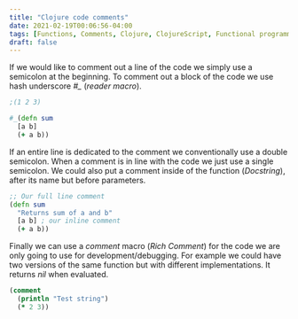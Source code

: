 ```yaml
---
title: "Clojure code comments"
date: 2021-02-19T00:06:56-04:00
tags: [Functions, Comments, Clojure, ClojureScript, Functional programming]
draft: false
---
```


If we would like to comment out a line of the code we simply use a semicolon at the beginning. To comment out a block of the code we use hash underscore *#_* (*reader macro*).
```clojure
;(1 2 3)

#_(defn sum
  [a b]
  (+ a b))
```
If an entire line is dedicated to the comment we conventionally use a double semicolon.
When a comment is in line with the code we just use a single semicolon. We could also put a comment inside of the function (*Docstring*), after its name but before parameters.
```clojure
;; Our full line comment
(defn sum
  "Returns sum of a and b"
  [a b] ; our inline comment
  (+ a b))
```
Finally we can use a *comment* macro (*Rich Comment*) for the code we are only going to use for development/debugging. For example we could have two versions of the same function but with different implementations. It returns *nil* when evaluated.
```clojure
(comment 
  (println "Test string")
  (* 2 3))
```
